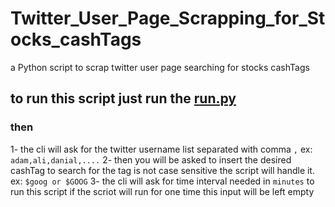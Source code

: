 # Twitter_User_Page_Scrapping_for_Stocks_cashTags

a Python script to scrap twitter user page searching for stocks cashTags

## to run this script just run the [run.py]('./run.py')

### then

1- the cli will ask for the twitter username list separated with comma `,`
ex: `adam,ali,danial,....`
2- then you will be asked to insert the desired cashTag to search for the tag is not case sensitive the script will handle it.
ex: `$goog or $GOOG`
3- the cli will ask for time interval needed in `minutes` to run this script if the scriot will run for one time this input will be left empty
